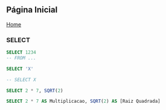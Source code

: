 ## Página Inicial

[Home](Index.md)


### SELECT

```sql
SELECT 1234
-- FROM ...

SELECT 'X'

-- SELECT X

SELECT 2 * 7, SQRT(2)

SELECT 2 * 7 AS Multiplicacao, SQRT(2) AS [Raiz Quadrada]
```
